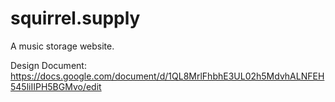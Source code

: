 # squirrel.supply

A music storage website.

Design Document: https://docs.google.com/document/d/1QL8MrlFhbhE3UL02h5MdvhALNFEH545liIIPH5BGMvo/edit
